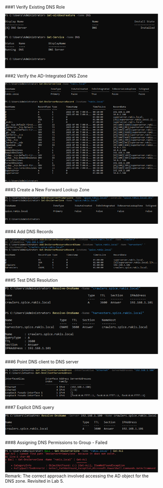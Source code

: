 ###1 Verify Existing DNS Role

![Alt text](images/1%20Verify%20Existing%20DNS%20Role.png)

###2 Verify the AD-Integrated DNS Zone

![Alt text](images/2%20Verify%20the%20AD-Integrated%20DNS%20Zone.png)

###3 Create a New Forward Lookup Zone

![Alt text](images/3%20Create%20a%20New%20Forward%20Lookup%20Zone.png)

###4 Add DNS Records

![Alt text](images/4%20Add%20DNS%20Records.png)

###5 Test DNS Resolution

![Alt text](images/5%20Test%20DNS%20Resolution.png)

###6 Point DNS client to DNS server

![Alt text](images/6%20Point%20DNS%20client%20to%20DNS%20server.png)

###7 Explicit DNS query

![Alt text](images/7%20Explicit%20DNS%20query.png)

###8 Assigning DNS Permissions to Group - Failed

![Alt text](images/8%20Failing%20Assigning%20DNS%20Permissions%20to%20Group.png)
Remark: The correct approach involved accessing the AD object for the DNS zone. Revisited in Lab 5.